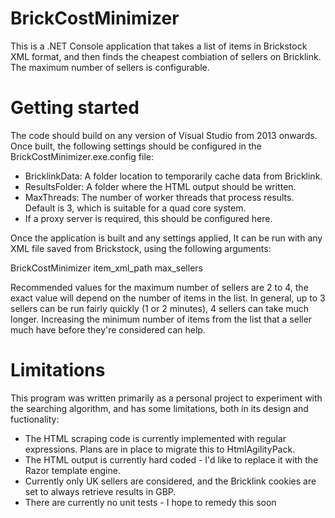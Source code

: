 # BrickCostMinimizer
This is a .NET Console application that takes a list of items in Brickstock XML format, and then finds the cheapest combiation of sellers on Bricklink. The maximum number of sellers is configurable.

# Getting started
The code should build on any version of Visual Studio from 2013 onwards. Once built, the following settings should be configured in the BrickCostMinimizer.exe.config file:

- BricklinkData: A folder location to temporarily cache data from Bricklink.
- ResultsFolder: A folder where the HTML output should be written.
- MaxThreads: The number of worker threads that process results. Default is 3, which is suitable for a quad core system.
- If a proxy server is required, this should be configured here.

Once the application is built and any settings applied, It can be run with any XML file saved from Brickstock, using the following arguments:

BrickCostMinimizer item_xml_path max_sellers

Recommended values for the maximum number of sellers are 2 to 4, the exact value will depend on the number of items in the list. In general, up to 3 sellers can be run fairly quickly (1 or 2 minutes), 4 sellers can take much longer. Increasing the minimum number of items from the list that a seller much have before they're considered can help.

# Limitations

This program was written primarily as a personal project to experiment with the searching algorithm, and has some limitations, both in its design and fuctionality:

- The HTML scraping code is currently implemented with regular expressions. Plans are in place to migrate this to HtmlAgilityPack.
- The HTML output is currently hard coded - I'd like to replace it with the Razor template engine.
- Currently only UK sellers are considered, and the Bricklink cookies are set to always retrieve results in GBP.
- There are currently no unit tests - I hope to remedy this soon
